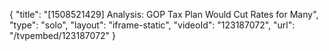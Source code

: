 {
    "title": "[1508521429] Analysis: GOP Tax Plan Would Cut Rates for Many",
    "type": "solo",
    "layout": "iframe-static",
    "videoId": "123187072",
    "url": "\/tvpembed\/123187072"
}